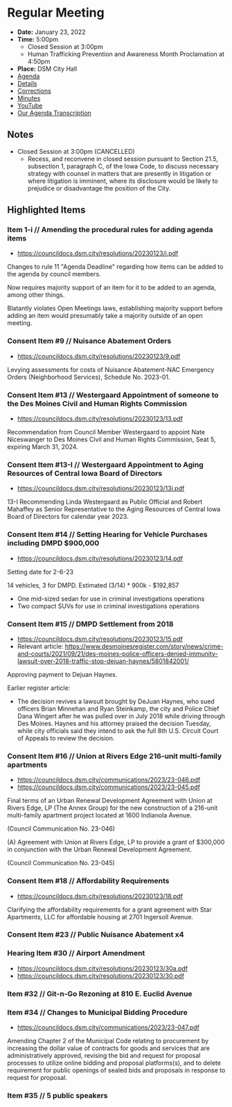 # Regular Meeting

- **Date:** January 23, 2022
- **Time:** 5:00pm
    - Closed Session at 3:00pm
    - Human Trafficking Prevention and Awareness Month Proclamation at 4:50pm
- **Place:** DSM City Hall
- [Agenda](https://councildocs.dsm.city/agendas/ag20230123.pdf)
- [Details](https://www.dsm.city/citycouncil_detail_T60_R2355.php)
- [Corrections](https://councildocs.dsm.city/corrections/20230123%20CAP.pdf)
- [Minutes](https://councildocs.dsm.city/minutes/as20230123.pdf)
- [YouTube](https://youtu.be/ArxvQiwvGZw)
- [Our Agenda Transcription](#/view/agenda~2023~transcription~01-23_RM)

## Notes

- Closed Session at 3:00pm (CANCELLED)
    - Recess, and reconvene in closed session pursuant to Section 21.5, subsection 1, paragraph C, of the Iowa Code, to discuss necessary strategy with counsel in matters that are presently in litigation or where litigation is imminent, where its disclosure would be likely to prejudice or disadvantage the position of the City. 

## Highlighted Items

### Item 1-i // Amending the procedural rules for adding agenda items

- https://councildocs.dsm.city/resolutions/20230123/i.pdf

Changes to rule 11 "Agenda Deadline" regarding how items can be added to the agenda by council members.

Now requires majority support of an item for it to be added to an agenda, among other things.

Blatantly violates Open Meetings laws, establishing majority support before adding an item would presumably take a
majority outside of an open meeting.

### Consent Item #9 // Nuisance Abatement Orders

- https://councildocs.dsm.city/resolutions/20230123/9.pdf

Levying assessments for costs of Nuisance Abatement-NAC Emergency Orders (Neighborhood Services), Schedule No. 2023-01. 

### Consent Item #13 // Westergaard Appointment of someone to the Des Moines Civil and Human Rights Commission

- https://councildocs.dsm.city/resolutions/20230123/13.pdf

Recommendation from Council Member Westergaard to appoint Nate Niceswanger to Des Moines Civil and Human Rights Commission, Seat 5, expiring March 31, 2024. 

### Consent Item #13-I // Westergaard Appointment to Aging Resources of Central Iowa Board of Directors

- https://councildocs.dsm.city/resolutions/20230123/13i.pdf

13-I Recommending Linda Westergaard as Public Official and Robert Mahaffey as Senior Representative to the Aging Resources of Central Iowa Board of Directors for calendar year 2023. 

### Consent Item #14 // Setting Hearing for Vehicle Purchases including DMPD $900,000

- https://councildocs.dsm.city/resolutions/20230123/14.pdf

Setting date for 2-6-23

14 vehicles, 3 for DMPD. Estimated (3/14) * 900k - $192,857

- One mid-sized sedan for use in criminal investigations operations
- Two compact SUVs for use in criminal investigations operations

### Consent Item #15 // DMPD Settlement from 2018

- https://councildocs.dsm.city/resolutions/20230123/15.pdf
- Relevant article: https://www.desmoinesregister.com/story/news/crime-and-courts/2021/09/21/des-moines-police-officers-denied-immunity-lawsuit-over-2018-traffic-stop-dejuan-haynes/5801842001/

Approving payment to Dejuan Haynes.

Earlier register article: 
 - The decision revives a lawsuit brought by DeJuan Haynes, who sued officers Brian Minnehan and Ryan Steinkamp, the city and Police Chief Dana Wingert after he was pulled over in July 2018 while driving through Des Moines. Haynes and his attorney praised the decision Tuesday, while city officials said they intend to ask the full 8th U.S. Circuit Court of Appeals to review the decision.

### Consent Item #16 // Union at Rivers Edge 216-unit multi-family apartments

- https://councildocs.dsm.city/communications/2023/23-046.pdf
- https://councildocs.dsm.city/communications/2023/23-045.pdf

Final terms of an Urban Renewal Development Agreement with Union at Rivers Edge, LP (The Annex Group) for the new construction of a 216-unit multi-family apartment project located at 1600 Indianola Avenue.

(Council Communication No. 23-046)

(A) Agreement with Union at Rivers Edge, LP to provide a grant of $300,000 in conjunction with the Urban Renewal Development Agreement.

(Council Communication No. 23-045) 

### Consent Item #18 // Affordability Requirements

- https://councildocs.dsm.city/resolutions/20230123/18.pdf

Clarifying the affordability requirements for a grant agreement with Star Apartments, LLC for affordable housing at 2701 Ingersoll Avenue. 

### Consent Item #23 // Public Nuisance Abatement x4

### Hearing Item #30 // Airport Amendment

- https://councildocs.dsm.city/resolutions/20230123/30a.pdf
- https://councildocs.dsm.city/resolutions/20230123/30.pdf

### Item #32 // Git-n-Go Rezoning at 810 E. Euclid Avenue

### Item #34 // Changes to Municipal Bidding Procedure

- https://councildocs.dsm.city/communications/2023/23-047.pdf

Amending Chapter 2 of the Municipal Code relating to procurement by increasing the dollar value of contracts for goods and services that are administratively approved, revising the bid and request for proposal processes to utilize online bidding and proposal platforms(s), and to delete requirement for public openings of sealed bids and proposals in response to request for proposal. 

### Item #35 // 5 public speakers
